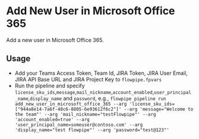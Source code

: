 # Add New User in Microsoft Office 365

Add a new user in Microsoft Office 365.

## Usage

- Add your Teams Access Token, Team Id, JIRA Token, JIRA User Email, JIRA API Base URL and JIRA Project Key to `flowpipe.fpvars`
- Run the pipeline and specify `license_sku_ids`,`message`,`mail_nickname`,`account_enabled`,`user_principal_name`,`display_name` and `password`, e.g., `flowpipe pipeline run add_new_user_in_microsoft_office_365 --arg 'license_sku_ids=["944a8e14-7a6f-48c6-8805-6e93612f6c2"]' --arg 'message="Welcome to the team"' --arg 'mail_nickname="testFlowpipe"' --arg 'account_enabled=true' --arg 'user_principal_name=someuser@contoso.com' --arg 'display_name="test flowpipe"' --arg 'password="test@123"'`
